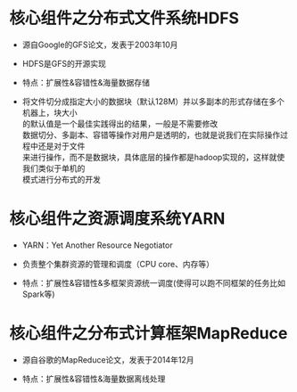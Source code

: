 # 核心组件之分布式文件系统HDFS    

* 源自Google的GFS论文，发表于2003年10月  

* HDFS是GFS的开源实现  

* 特点：扩展性&容错性&海量数据存储  

* 将文件切分成指定大小的数据块（默认128M）并以多副本的形式存储在多个机器上，块大小  
的默认值是一个最佳实践得出的结果，一般是不需要修改  
数据切分、多副本、容错等操作对用户是透明的，也就是说我们在实际操作过程中还是对于文件  
来进行操作，而不是数据块，具体底层的操作都是hadoop实现的，这样就使我们类似于单机的  
模式进行分布式的开发


# 核心组件之资源调度系统YARN  

* YARN：Yet Another Resource Negotiator  

* 负责整个集群资源的管理和调度（CPU core、内存等）  

* 特点：扩展性&容错性&多框架资源统一调度(使得可以跑不同框架的任务比如Spark等)  

# 核心组件之分布式计算框架MapReduce  

* 源自谷歌的MapReduce论文，发表于2014年12月  

* 特点：扩展性&容错性&海量数据离线处理  